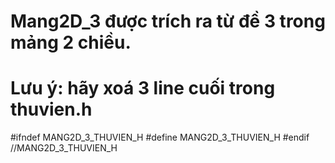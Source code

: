 # Mang2D_3 được trích ra từ đề 3 trong mảng 2 chiều.
# Lưu ý: hãy xoá 3 line cuối trong thuvien.h 
 #ifndef MANG2D_3_THUVIEN_H
 #define MANG2D_3_THUVIEN_H
 #endif //MANG2D_3_THUVIEN_H
